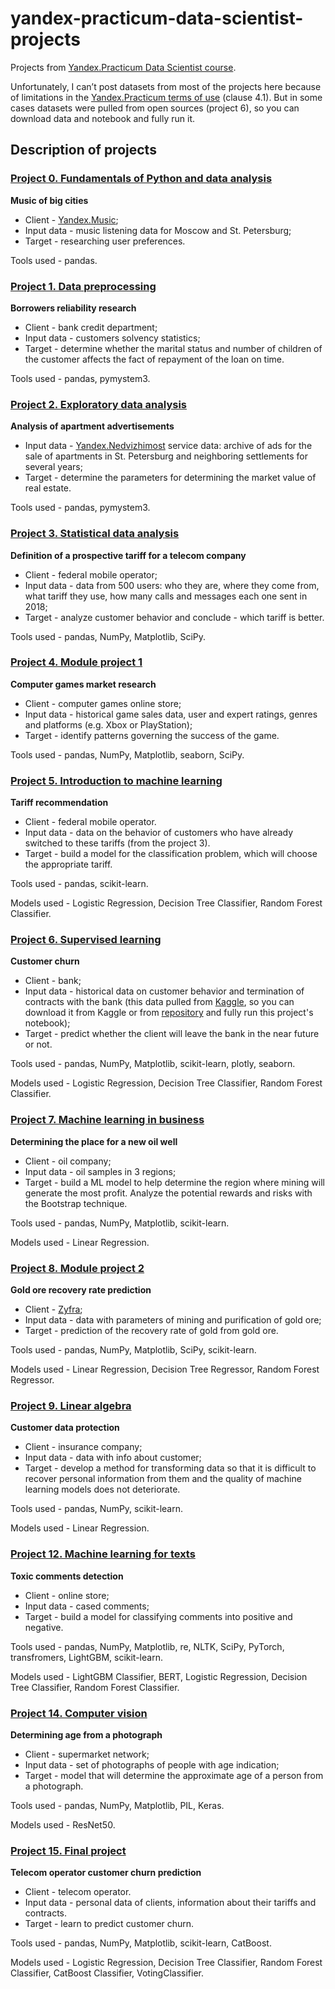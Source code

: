 # yandex-practicum-data-scientist-projects
Projects from [Yandex.Practicum Data Scientist course](https://practicum.yandex.ru/data-scientist/). 
 
Unfortunately, I can’t post datasets from most of the projects here because of limitations in the [Yandex.Practicum terms of use](https://yandex.ru/legal/praktikum_termsofuse/) (clause 4.1). But in some cases datasets were pulled from open sources (project 6), so you can download data and notebook and fully run it.
 
## Description of projects
### [Project 0. Fundamentals of Python and data analysis](https://github.com/Installka/yandex-practicum-data-scientist-projects/tree/main/00.%20Fundamentals%20of%20Python%20and%20data%20analysis)
__Music of big cities__
- Client - [Yandex.Music](https://music.yandex.ru/);
- Input data - music listening data for Moscow and St. Petersburg;
- Target - researching user preferences.

Tools used - pandas.

### [Project 1. Data preprocessing](https://github.com/Installka/yandex-practicum-data-scientist-projects/tree/main/01.%20Data%20preprocessing)
__Borrowers reliability research__

- Client - bank credit department;
- Input data - customers solvency statistics;
- Target - determine whether the marital status and number of children of the customer affects the fact of repayment of the loan on time.

Tools used - pandas, pymystem3.

### [Project 2. Exploratory data analysis](https://github.com/Installka/yandex-practicum-data-scientist-projects/tree/main/02.%20Exploratory%20data%20analysis)
__Analysis of apartment advertisements__

- Input data - [Yandex.Nedvizhimost](https://realty.yandex.ru/) service data: archive of ads for the sale of apartments in St. Petersburg and neighboring settlements for several years;
- Target - determine the parameters for determining the market value of real estate.

Tools used - pandas, pymystem3.

### [Project 3. Statistical data analysis](https://github.com/Installka/yandex-practicum-data-scientist-projects/tree/main/03.%20Statistical%20data%20analysis)
__Definition of a prospective tariff for a telecom company__ 

- Client - federal mobile operator;
- Input data - data from 500 users: who they are, where they come from, what tariff they use, how many calls and messages each one sent in 2018;
- Target - analyze customer behavior and conclude - which tariff is better.

Tools used - pandas, NumPy, Matplotlib, SciPy.

### [Project 4. Module project 1](https://github.com/Installka/yandex-practicum-data-scientist-projects/tree/main/04.%20Module%20project%201)
__Computer games market research__

- Client - computer games online store;
- Input data - historical game sales data, user and expert ratings, genres and platforms (e.g. Xbox or PlayStation);
- Target - identify patterns governing the success of the game.

Tools used - pandas, NumPy, Matplotlib, seaborn, SciPy.

### [Project 5. Introduction to machine learning](https://github.com/Installka/yandex-practicum-data-scientist-projects/tree/main/05.%20Introduction%20to%20machine%20learning)
__Tariff recommendation__

- Client - federal mobile operator.
- Input data - data on the behavior of customers who have already switched to these tariffs (from the project 3).
- Target - build a model for the classification problem, which will choose the appropriate tariff.

Tools used - pandas, scikit-learn.

Models used - Logistic Regression, Decision Tree Classifier, Random Forest Classifier.

### [Project 6. Supervised learning](https://github.com/Installka/yandex-practicum-data-scientist-projects/tree/main/06.%20Supervised%20learning)
__Customer churn__

- Client - bank;
- Input data - historical data on customer behavior and termination of contracts with the bank (this data pulled from [Kaggle](https://www.kaggle.com/barelydedicated/bank-customer-churn-modeling), so you can download it from Kaggle or from [repository](https://github.com/Installka/yandex-practicum-data-scientist-projects/tree/main/06.%20Supervised%20learning/Churn_Modelling.csv) and fully run this project's notebook);
- Target - predict whether the client will leave the bank in the near future or not.

Tools used - pandas, NumPy, Matplotlib, scikit-learn, plotly, seaborn.

Models used - Logistic Regression, Decision Tree Classifier, Random Forest Classifier.

### [Project 7. Machine learning in business](https://github.com/Installka/yandex-practicum-data-scientist-projects/tree/main/07.%20Machine%20learning%20in%20business)
__Determining the place for a new oil well__
- Client - oil company;
- Input data - oil samples in 3 regions;
- Target - build a ML model to help determine the region where mining will generate the most profit. Analyze the potential rewards and risks with the Bootstrap technique.

Tools used - pandas, NumPy, Matplotlib, scikit-learn.

Models used - Linear Regression.

### [Project 8. Module project 2](https://github.com/Installka/yandex-practicum-data-scientist-projects/tree/main/08.%20Module%20project%202)
__Gold ore recovery rate prediction__
- Client - [Zyfra](https://www.zyfra.com);
- Input data - data with parameters of mining and purification of gold ore;
- Target - prediction of the recovery rate of gold from gold ore.

Tools used - pandas, NumPy, Matplotlib, SciPy, scikit-learn.

Models used - Linear Regression, Decision Tree Regressor, Random Forest Regressor.

### [Project 9. Linear algebra](https://github.com/Installka/yandex-practicum-data-scientist-projects/tree/main/09.%20Linear%20algebra)
__Customer data protection__
- Client - insurance company;
- Input data - data with info about customer;
- Target - develop a method for transforming data so that it is difficult to recover personal information from them and the quality of machine learning models does not deteriorate.

Tools used - pandas, NumPy, scikit-learn.

Models used - Linear Regression.

### [Project 12. Machine learning for texts](https://github.com/Installka/yandex-praktikum-data-scientist-projects/tree/main/12.%20Machine%20learning%20for%20texts)
__Toxic comments detection__
- Client - online store;
- Input data - cased comments;
- Target - build a model for classifying comments into positive and negative.

Tools used - pandas, NumPy, Matplotlib, re, NLTK, SciPy, PyTorch, transfromers, LightGBM, scikit-learn.

Models used - LightGBM Classifier, BERT, Logistic Regression, Decision Tree Classifier, Random Forest Classifier.

### [Project 14. Computer vision](https://github.com/Installka/yandex-praktikum-data-scientist-projects/tree/main/14.%20Computer%20vision)
__Determining age from a photograph__
- Client - supermarket network;
- Input data - set of photographs of people with age indication;
- Target - model that will determine the approximate age of a person from a photograph.

Tools used - pandas, NumPy, Matplotlib, PIL, Keras.

Models used - ResNet50.

### [Project 15. Final project](https://github.com/Installka/yandex-practicum-data-scientist-projects/tree/main/15.%20Final%20project)
__Telecom operator customer churn prediction__

- Client - telecom operator.
- Input data - personal data of clients, information about their tariffs and contracts.
- Target - learn to predict customer churn.

Tools used - pandas, NumPy, Matplotlib, scikit-learn, CatBoost.

Models used - Logistic Regression, Decision Tree Classifier, Random Forest Classifier, CatBoost Classifier, VotingClassifier.
